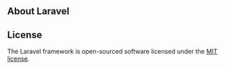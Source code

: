 
## About Laravel


## License

The Laravel framework is open-sourced software licensed under the [MIT license](https://opensource.org/licenses/MIT).
